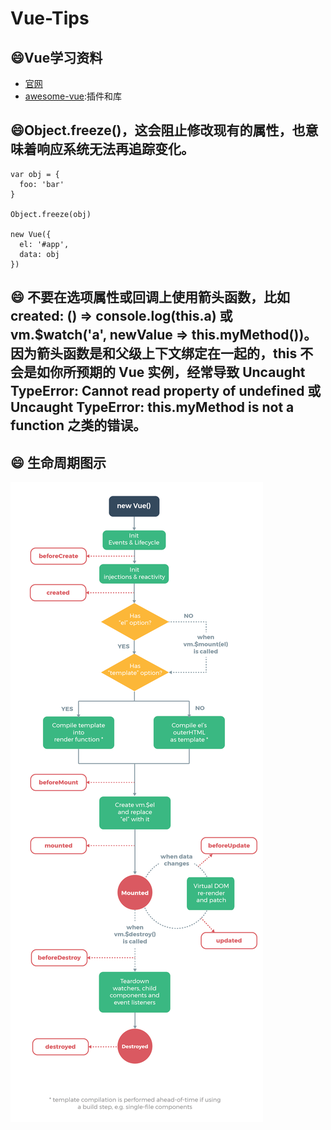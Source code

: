 # Vue-Tips

## :smile:Vue学习资料
- [官网](https://cn.vuejs.org/)
- [awesome-vue](https://github.com/vuejs/awesome-vue):插件和库

## :smile:Object.freeze()，这会阻止修改现有的属性，也意味着响应系统无法再追踪变化。
```
var obj = {
  foo: 'bar'
}

Object.freeze(obj)

new Vue({
  el: '#app',
  data: obj
})
```

## :smile: 不要在选项属性或回调上使用箭头函数，比如 created: () => console.log(this.a) 或 vm.$watch('a', newValue => this.myMethod())。因为箭头函数是和父级上下文绑定在一起的，this 不会是如你所预期的 Vue 实例，经常导致 Uncaught TypeError: Cannot read property of undefined 或 Uncaught TypeError: this.myMethod is not a function 之类的错误。

## :smile: 生命周期图示
![生命周期图示](生命周期图示.png)
